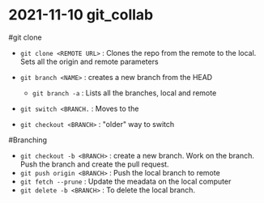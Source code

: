 # 2021-11-10 git_collab

#git clone

- `git clone <REMOTE URL>` : Clones the repo from the remote to the local. Sets all the origin and remote parameters

- `git branch <NAME>` : creates a new branch <NAME> from the HEAD
	- `git branch -a` : Lists all the branches, local and remote
- `git switch <BRANCH.` : Moves to the <BRANCH>
- `git checkout <BRANCH>` : "older" way to switch

#Branching
- `git checkout -b <BRANCH>` : create a new branch. Work on the branch. Push the branch and create the pull request.
- `git push origin <BRANCH>` : Push the local branch to remote
- `git fetch --prune` : Update the meadata on the local computer
- `git delete -b <BRANCH>` : To delete the local branch.
